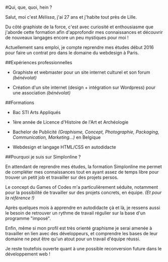 #Qui, que, quoi, hein ?

Salut, moi c'est _Mélissa_, j'ai 27 ans et j'habite tout près de Lille.

Du côté graphiste de la force, c'est avec curiosité et enthousiasme que j'aborde cette formation afin d'approfondir mes connaissances et découvrir de nouveaux langages encore un peu mystiques pour moi !

Actuellement sans emploi, je compte reprendre mes études début 2016 pour faire un contrat pro dans le domaine du webdesign à Paris.

##Expériences professionnelles

  * Graphiste et webmaster pour un site internet culturel et son forum *(bénévolat)*

  * Création d'un site internet (design + intégration sur Wordpress) pour une association *(bénévolat)*

##Formations

  * Bac STI Arts Appliqués

  * 1ère année de Licence d'Histoire de l'Art et Archéologie

  * Bachelor de Publicité *(Graphisme, Concept, Photographie, Packaging, Communication, Marketing...)* en Belgique

  * Webdesign et langage HTML/CSS en autodidacte

##Pourquoi je suis sur Simplonline ?

En attendant de reprendre mes études, la formation Simplonline me permet de compléter mes connaissances tout en ayant assez de temps libre pour trouver un petit job et travailler sur des projets persos.

Le concept du Games of Codes m'a particulièrement séduite, notamment pour la possibilité de travailler sur des projets concrets, en équipe. *(Et pour la référence !)*

Après quelques mois à apprendre en autodidacte çà et là, je ressens aussi le besoin de retrouver un rythme de travail régulier sur la base d'un programme "imposé".

Enfin, même si mon profil est très orienté graphisme je serai amenée à travailler en lien avec des développeurs, et comprendre les bases de leur domaine ne peut être qu'un atout pour un travail d'équipe réussi.

Je reste toutefois ouverte quant à une possible reconversion future dans le développement web !

